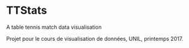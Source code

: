 # TTStats
A table tennis match data visualisation

Projet pour le cours de visualisation de données, UNIL, printemps 2017.

